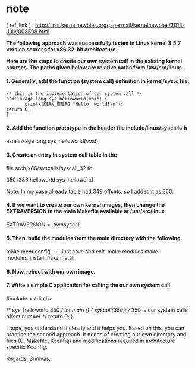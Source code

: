 # note
[ ref_link ] : http://lists.kernelnewbies.org/pipermail/kernelnewbies/2013-July/008598.html

**The following approach was successfully tested in Linux kernel 3.5.7 version sources for x86 32-bit architecture.**

**Here are the steps to create our own system call in the existing kernel sources. The paths given below are relative paths from /usr/src/linux.**

#### 1. Generally, add the function (system call) definition in kernel/sys.c file.

```
/* this is the implementation of our system call */
asmlinkage long sys_helloworld(void) {
       printk(KERN_EMERG "Hello, world!\n");
return 0;
}
```

#### 2. Add the function prototype in the header file include/linux/syscalls.h

asmlinkage long sys_helloworld(void);

#### 3. Create an entry in system call table in the
file arch/x86/syscalls/syscall_32.tbl

350     i386    helloworld             sys_helloworld

Note: In my case already table had 349 offsets, so I added it as 350.

#### 4. If we want to create our own kernel images, then change the EXTRAVERSION in the main Makefile available at /usr/src/linux

EXTRAVERSION = .ownsyscall

#### 5. Then, build the modules from the main directory with the following.

make menuconfig  --- Just save and exit.
make modules
make modules_install
make install

#### 6. Now, reboot with our own image.

#### 7. Write a simple C application for calling the our own system call.

#include <stdio.h>

/* sys_helloworld 350 */
int main ()
{
syscall(350); /* 350 is our system calls offset number */
return 0;
}

I hope, you understand it clearly and it helps you. Based on this, you can
practice the second approach. It needs of creating our own directory and
files (C, Makefile, Kconfig) and modifications required in architecture
specific Kconfig.

Regards,
Srinivas.